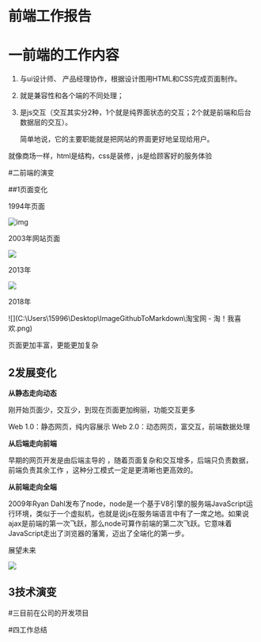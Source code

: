 # 前端工作报告

# 一前端的工作内容

1. 与ui设计师、 产品经理协作，根据设计图用HTML和CSS完成页面制作。 

2. 就是兼容性和各个端的不同处理； 

3. 是js交互（交互其实分2种，1个就是纯界面状态的交互；2个就是前端和后台数据层的交互）。

   简单地说，它的主要职能就是把网站的界面更好地呈现给用户。  



就像商场一样，html是结构，css是装修，js是给顾客好的服务体验



#二前端的演变

##1页面变化

1994年页面

![img](https://images2015.cnblogs.com/blog/925891/201611/925891-20161118230205701-1383102079.png) 

2003年网站页面

![](C:\Users\15996\Desktop\ImageGithubToMarkdown\2018-07-31_155634.png)

2013年

![](C:\Users\15996\Desktop\ImageGithubToMarkdown\2018-07-31_155941.png)



2018年

![](C:\Users\15996\Desktop\ImageGithubToMarkdown\淘宝网 - 淘！我喜欢.png)

页面更加丰富，更能更加复杂



## 2发展变化

**从静态走向动态** 

刚开始页面少，交互少，到现在页面更加绚丽，功能交互更多

Web 1.0：静态网页，纯内容展示 Web 2.0：动态网页，富交互，前端数据处理 

**从后端走向前端** 

早期的网页开发是由后端主导的 ，随着页面复杂和交互增多，后端只负责数据，前端负责其余工作 ，这种分工模式一定是更清晰也更高效的。 

**从前端走向全端** 

2009年Ryan Dahl发布了node，node是一个基于V8引擎的服务端JavaScript运行环境，类似于一个虚拟机，也就是说js在服务端语言中有了一席之地。如果说ajax是前端的第一次飞跃，那么node可算作前端的第二次飞跃。它意味着JavaScript走出了浏览器的藩篱，迈出了全端化的第一步。 



展望未来

![](C:\Users\15996\Desktop\ImageGithubToMarkdown\925891-20161118230624342-1882956394.png)



## 3技术演变



#三目前在公司的开发项目





#四工作总结